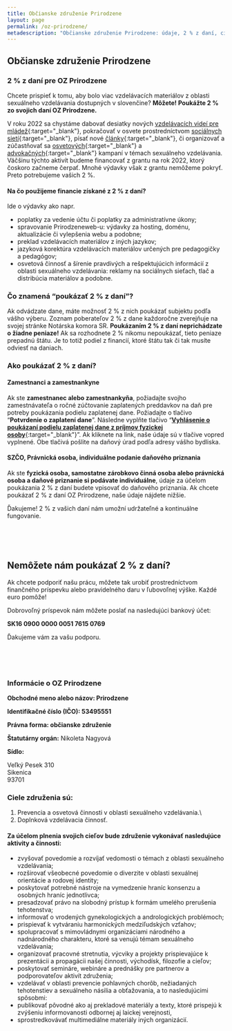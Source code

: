 ```yaml
---
title: Občianske združenie Prirodzene
layout: page
permalink: /oz-prirodzene/
metadescription: "Občianske združenie Prirodzene: údaje, 2 % z daní, ciele združenia."
---
```

## Občianske združenie Prirodzene

### **2 % z daní pre OZ Prirodzene**

Chcete prispieť k tomu, aby bolo viac vzdelávacích materiálov z oblasti sexuálneho vzdelávania dostupných v slovenčine? **Môžete! Poukážte 2 % zo svojich daní OZ Prirodzene.**

V roku 2022 sa chystáme dabovať desiatky nových [vzdelávacích videí pre mládež](https://amaze.org/slovak/){:target="_blank"}, pokračovať v osvete prostredníctvom [sociálnych sietí](https://www.instagram.com/prirodzeneweb/){:target="_blank"}, písať nové [články](https://www.prirodzeneweb.sk/clanky/){:target="_blank"}, či organizovať a zúčastňovať sa [osvetových](https://www.instagram.com/p/CW7xwenq3ue/){:target="_blank"} a [advokačných](https://www.instagram.com/p/CXUIIP-qliy/){:target="_blank"} [](https://www.instagram.com/p/CXUIIP-qliy/)kampaní v témach sexuálneho vzdelávania. Väčšinu týchto aktivít budeme financovať z grantu na rok 2022, ktorý čoskoro začneme čerpať. Mnohé výdavky však z grantu nemôžeme pokryť. Preto potrebujeme vašich 2 %.

#### **Na čo použijeme financie získané z 2 % z daní?**

Ide o výdavky ako napr.

* poplatky za vedenie účtu či poplatky za administratívne úkony; 
* spravovanie Prirodzeneweb-u: výdavky za hosting, doménu, aktualizácie či vylepšenia webu a podobne;
* preklad vzdelávacích materiálov z iných jazykov;
* jazyková korektúra vzdelávacích materiálov určených pre pedagogičky a pedagógov;
* osvetová činnosť a šírenie pravdivých a rešpektujúcich informácií z oblasti sexuálneho vzdelávania: reklamy na sociálnych sieťach, tlač a distribúcia materiálov a podobne.

### **Čo znamená “poukázať 2 % z daní”?**

Ak odvádzate dane, máte možnosť 2 % z nich poukázať subjektu podľa vášho výberu. Zoznam poberateľov 2 % z dane každoročne zverejňuje na svojej stránke Notárska komora SR. **Poukázaním 2 % z daní neprichádzate o žiadne peniaze!** Ak sa rozhodnete 2 % nikomu nepoukázať, tieto peniaze prepadnú štátu. Je to totiž podiel z financií, ktoré štátu tak či tak musíte odviesť na daniach. 

### **Ako poukázať 2 % z daní?**

#### Zamestnanci a zamestnankyne

Ak ste **zamestnanec alebo zamestnankyňa**, požiadajte svojho zamestnávateľa o ročné zúčtovanie zaplatených preddavkov na daň pre potreby poukázania podielu zaplatenej dane. Požiadajte o tlačivo “**Potvrdenie o zaplatení dane**”. Následne vyplňte tlačivo “**[Vyhlásenie o poukázaní podielu zaplatenej dane z príjmov fyzickej osoby](https://drive.google.com/file/d/1Ponk_VdEddPSbc3X7afmO4E8U-xLUWVR/view)**{:target="_blank"}”. Ak kliknete na link, naše údaje sú v tlačive vopred vyplnené. Obe tlačivá pošlite na daňový úrad podľa adresy vášho bydliska.

#### SZČO, Právnická osoba, individuálne podanie daňového priznania

Ak ste **fyzická osoba, samostatne zárobkovo činná osoba alebo právnická osoba a daňové priznanie si podávate individuálne**, údaje za účelom poukázania 2 % z daní budete vpisovať do daňového priznania. Ak chcete poukázať 2 % z daní OZ Prirodzene, naše údaje nájdete nižšie.

Ďakujeme! 2 % z vašich daní nám umožní udržateľné a kontinuálne fungovanie.

<br>

<br>

<br>

## Nemôžete nám poukázať 2 % z daní?

Ak chcete podporiť našu prácu, môžete tak urobiť prostredníctvom finančného príspevku alebo pravidelného daru v ľubovoľnej výške. Každé euro pomôže! 

Dobrovoľný príspevok nám môžete poslať na nasledujúci bankový účet:

**SK16 0900 0000 0051 7615 0769**

Ďakujeme vám za vašu podporu.

<br>

<br>

<br>

### Informácie o OZ Prirodzene

**Obchodné meno alebo názov: Prirodzene**

**Identifikačné číslo (IČO): 53495551**

**Právna forma: občianske združenie**

**Štatutárny orgán:** Nikoleta Nagyová

**Sídlo:**

Veľký Pesek 310\
Sikenica\
93701

### **Ciele združenia sú:**

1. Prevencia a osvetová činnosti v oblasti sexuálneho vzdelávania.\
2. Doplnková vzdelávacia činnosť.

#### **Za účelom plnenia svojich cieľov bude združenie vykonávať nasledujúce aktivity a činnosti:**

* zvyšovať povedomie a rozvíjať vedomosti o témach z oblasti sexuálneho vzdelávania;
* rozširovať všeobecné povedomie o diverzite v oblasti sexuálnej orientácie a rodovej identity;
* poskytovať potrebné nástroje na vymedzenie hraníc konsenzu a osobných hraníc jednotlivca;
* presadzovať právo na slobodný prístup k formám umelého prerušenia tehotenstva;
* informovať o vrodených gynekologických a andrologických problémoch;
* prispievať k vytváraniu harmonických medziľudských vzťahov;
* spolupracovať s mimovládnymi organizáciami národného a nadnárodného charakteru, ktoré sa venujú témam sexuálneho vzdelávania;
* organizovať pracovné stretnutia, výcviky a projekty prispievajúce k prezentácii a propagácii našej činnosti, východísk, filozofie a cieľov;
* poskytovať semináre, webináre a prednášky pre partnerov a podporovateľov aktivít združenia;
* vzdelávať v oblasti prevencie pohlavných chorôb, nežiadaných tehotenstiev a sexuálneho násilia a obťažovania, a to nasledujúcimi spôsobmi:
* publikovať pôvodné ako aj prekladové materiály a texty, ktoré prispejú k zvýšeniu informovanosti odbornej aj laickej verejnosti,
* sprostredkovávať multimediálne materiály iných organizácií.